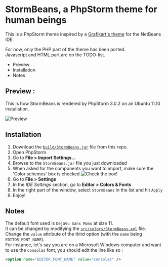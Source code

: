 # StormBeans, a PhpStorm theme for human beings


This is a PhpStorm theme inspired by a [Grafikart's theme](http://www.grafikart.fr/ressources/netbeans/theme-netbeans-10) for the NetBeans IDE.

For now, only the PHP part of the theme has been ported.  
Javascript and HTML part are on the TODO-list.


* Preview
* Installation
* Notes

## Preview : 

This is how StormBeans is rendered by PhpStorm 3.0.2 on an Ubuntu 11.10 installation.

![Preview](http://i.minus.com/iRa1JZMYjiviH.png)

## Installation

1. Download the [`build/StormBeans.jar`](https://github.com/MrMitch/StormBeans/blob/master/build/StormBeans.jar?raw=true) file from this repo.
2. Open PhpStorm
3. Go to **File > Import Settings...**
4. Browse to the `StormBeans.jar` file you just downloaded
5. When asked for the components you want to import, make sure the 'Color schemes' box is checked
    ![Check the box!](http://i.minus.com/ibtLxrEKLbnlaN.png)
6. Go to **File > Settings**
7. In the *IDE Settings* section, go to **Editor > Colors & Fonts** 
8. In the right part of the window, select `StormBeans` in the list and hit `Apply`
9. Enjoy!

## Notes


The default font used is `DejaVu Sans Mono` at size 11.  
It can be changed by modifying the [`src/colors/StormBeans.xml`](https://raw.github.com/MrMitch/StormBeans/master/src/colors/StormBeans.xml) file.  
Change the `value` attribute of the third option (with the `name` being `EDITOR_FONT_NAME`).  
For instance, let's say you are on a Microsoft Windows computer and want to use the `Consolas` font, you should edit the line like so :   

```xml
<option name="EDITOR_FONT_NAME" value="Consolas" />
```

